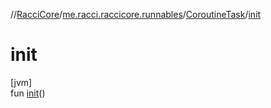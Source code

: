 //[RacciCore](../../../index.md)/[me.racci.raccicore.runnables](../index.md)/[CoroutineTask](index.md)/[init](init.md)

# init

[jvm]\
fun [init](init.md)()
